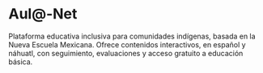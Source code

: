 # Aul@-Net
Plataforma educativa inclusiva para comunidades indígenas, basada en la Nueva Escuela Mexicana. Ofrece contenidos interactivos, en español y náhuatl, con seguimiento, evaluaciones y acceso gratuito a educación básica.
